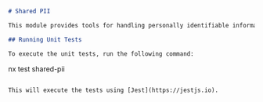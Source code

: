 ```markdown
# Shared PII

This module provides tools for handling personally identifiable information (PII).

## Running Unit Tests

To execute the unit tests, run the following command:
```

nx test shared-pii

```

This will execute the tests using [Jest](https://jestjs.io).
```
